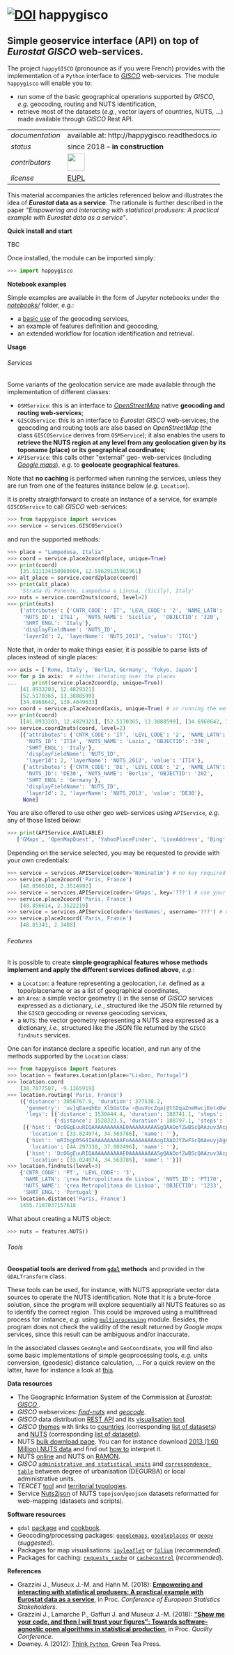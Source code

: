 [![DOI](https://zenodo.org/badge/125985870.svg)](https://zenodo.org/badge/latestdoi/125985870) 
happygisco
=========

Simple geoservice interface (API) on top of _Eurostat_ _GISCO_ web-services.
---

 The project `happyGISCO` (pronounce as if you were French) provides with the implementation of a `Python` interface to [_GISCO_](http://ec.europa.eu/eurostat/web/gisco) web-services. The module `happygisco` will enable you to:
 
 * run some of the basic geographical operations supported by _GISCO_, *e.g.* geocoding, routing and NUTS identification,
 * retrieve most of the datasets (*e.g.*, vector layers of countries, NUTS, ...) made available through _GISCO_ Rest API.

<table align="center">
    <tr> <td align="left"><i>documentation</i></td> <td align="left">available at: http://happygisco.readthedocs.io</td> </tr> 
    <tr> <td align="left"><i>status</i></td> <td align="left">since 2018 &ndash; <b>in construction</b></td></tr> 
    <tr> <td align="left"><i>contributors</i></td> 
    <td align="left" valign="middle">
<a href="https://github.com/gjacopo"><img src="https://github.com/gjacopo.png" width="40"></a>
</td> </tr> 
    <tr> <td align="left"><i>license</i></td> <td align="left"><a href="https://joinup.ec.europa.eu/sites/default/files/eupl1.1.-licence-en_0.pdfEUPL">EUPL</a> </td> </tr> 
</table>

This material accompanies the articles referenced below and illustrates the idea of **_Eurostat_ data as a service**. The rationale is further described in the paper _"Empowering and interacting with statistical produsers: A practical example with Eurostat data as a service"_.

**Quick install and start**

TBC

Once installed, the module can be imported simply:

```python
>>> import happygisco
```

<!-- .. ` ok, I just added that here for a clean editing of code blocks in Xcode... sorry this is useless! -->

**Notebook examples**

Simple examples are available in the form of _Jupyter_ notebooks under the [_notebooks/_](https://github.com/eurostat/happyGISCO/tree/master/notebooks) folder, *e.g.*:

* a [basic use](http://nbviewer.jupyter.org/github/eurostat/happyGISCO/blob/master/notebooks/Example%20of%20Eurostat%20%27Data%20as%20a%20Service%27%20using%20happyGISCO%20module.ipynb) of the geocoding services,
* an example of features definition and geocoding,
* an extended workflow for location identification and retrieval. 

**Usage**

###### Services

Some variants of the geolocation service are made available through the implementation of different classes:

* `OSMService`:  this is an interface to [_OpenStreetMap_](https://www.openstreetmap.org)  native **geocoding and routing web-services**;
* `GISCOService`: this is an interface to _Eurostat_ _GISCO_ web-services; the geocoding and routing tools are also based on _OpenStreetMap_ (the class `GISCOService` derives from `OSMService`); it also enables the users to **retrieve the NUTS region at any level from any geolocation given by its toponame (place) or its geographical coordinates**;
* `APIService`: this calls other "external" geo- web-services (including  [_Google maps_](https://cloud.google.com/maps-platform/)), *e.g.* to **geolocate geographical features**.

Note that **no caching** is performed when running the services, unless they are run from one of the features instance below (*e.g.* `Location`).

It is pretty straigthforward to create an instance of a service, for example `GISCOService` to call _GISCO_ web-services:

```python
>>> from happygisco import services
>>> service = services.GISCOService()
```

<!-- .. ` -->
and run the supported methods:
 
```python
>>> place = "Lampedusa, Italia"
>>> coord = service.place2coord(place, unique=True)
>>> print(coord)
    [35.511134150000004, 12.59629135962961]
>>> alt_place = service.coord2place(coord)
>>> print(alt_place)
    'Strada di Ponente, Lampedusa e Linosa, (Sicily), Italy'
>>> nuts = service.coord2nuts(coord, level=2)
>>> print(nuts)
    {'attributes': {'CNTR_CODE': 'IT', 'LEVL_CODE': '2', 'NAME_LATN': 'Sicilia',
     'NUTS_ID': 'ITG1',  'NUTS_NAME': 'Sicilia',  'OBJECTID': '320',
     'SHRT_ENGL': 'Italy'},
     'displayFieldName': 'NUTS_ID',
     'layerId': 2, 'layerName': 'NUTS_2013', 'value': 'ITG1'}
```

 <!-- .. ` -->
Note that, in order to make things easier, it is possible to parse lists of places instead of single places: 
 
```python
>>> axis = ['Rome, Italy', 'Berlin, Germany', 'Tokyo, Japan']
>>> for p in axis:  # either iterating over the places
...     print(service.place2coord(p, unique=True))
    [41.8933203, 12.4829321]
    [52.5170365, 13.3888599]
    [34.6968642, 139.4049033]
>>> coord = service.place2coord(axis, unique=True) # or running the method for the whole list
>>> print(coord)
    [[41.8933203, 12.4829321], [52.5170365, 13.3888599], [34.6968642, 139.4049033]]
>>> service.coord2nuts(coord, level=2)
    [{'attributes': {'CNTR_CODE': 'IT', 'LEVL_CODE': '2', 'NAME_LATN': 'Lazio',
      'NUTS_ID': 'ITI4', 'NUTS_NAME': 'Lazio', 'OBJECTID': '330',
      'SHRT_ENGL': 'Italy'},
      'displayFieldName': 'NUTS_ID',
      'layerId': 2, 'layerName': 'NUTS_2013', 'value': 'ITI4'},
     {'attributes': {'CNTR_CODE': 'DE', 'LEVL_CODE': '2', 'NAME_LATN': 'Berlin',
      'NUTS_ID': 'DE30', 'NUTS_NAME': 'Berlin', 'OBJECTID': '202',
      'SHRT_ENGL': 'Germany'},
      'displayFieldName': 'NUTS_ID',
      'layerId': 2, 'layerName': 'NUTS_2013', 'value': 'DE30'},
     None]
```
 
<!-- .. ` -->
You are also offered to use other geo web-services using `APIService`, *e.g.* any of those listed below:

 ```python 
>>> print(APIService.AVAILABLE)
    ['GMaps', 'OpenMapQuest', 'YahooPlaceFinder', 'LiveAddress', 'Bing', 'GeoNames', 'GoogleV3', 'Nominatim', 'MapQuest'] 
```

<!-- .. ` -->
Depending on the service selected, you may be requested to provide with your own credentials:
 
```python 
>>> service = services.APIService(coder='Nominatim') # no key required
>>> service.place2coord('Paris, France')
    [48.8566101, 2.3514992]
>>> service = services.APIService(coder='GMaps', key='???') # use your own key here
>>> service.place2coord('Paris, France')
    [48.856614, 2.3522219]
>>> service = services.APIService(coder='GeoNames', username='???') # use your own username here
>>> service.place2coord('Paris, France')
    [48.85341, 2.3488]
```

<!-- .. ` -->
###### Features

It is possible to create **simple geographical features whose methods implement and apply the different services defined above**, *e.g.*:

* a `Location`: a feature representing a geolocation, *i.e.* defined as a topo/placename or as a list of geographical coordinates,
* an `Area`: a simple vector geometry () in the sense of _GISCO_ services expressed as a dictionary, *i.e.*, structured like the JSON file returned by the  `GISCO` geocoding or reverse geocoding services,
* a `NUTS`: the vector geometry representing a NUTS area expressed as a dictionary, *i.e.*, structured like the JSON file returned by the  `GISCO` `findnuts` services.

One can for instance declare a specific location, and run any of the methods supported by the `Location` class:

```python
>>> from happygisco import features
>>> location = features.Location(place="Lisbon, Portugal")
>>> location.coord
    [38.7077507, -9.1365919]
>>> location.routing('Paris, France')
    ({'distance': 3058767.9, 'duration': 377538.2,
      'geometry': 'uv}qEaeqhEo_XlbOutDa`~@uuVocZqa|@ttDqaZneRwcjEetxBwfYags@}_nAugsAmaYcmcApxCiiuDcvi@webB`dFeix@q}VqdvAfaj@greAtqEuwi@c~QmvqCuhZ}o`AzzVkv{@egOo|Vjf@avyCrlZocsFwo_@ef`DgdKkqQ{gPbkA{pUgwq@h{[s}`B`hJsgnBaq^oMetAkab@q~j@at~@hbd@yheAhmh@gad@vyz@dit@uxz@kjt@knh@lbd@ibd@xheAp~j@`t~@dtAjab@`q^nMahJrgnBe|[x}`BvqU`wq@nkPsgAt_KlnQdo_@r}_DwkZlksFkg@joyCdhOjzVk{V|f|@vhZph`Ab~Q`vqCsnEjpi@wdj@tyeAx|Vd`vA_cF~mx@~ui@tebB_yCtguD~aYjocAn`nAhgsAtfYrgs@pdjEbrxBhaZieR~a|@{tD`vV|cZ~}F`_}@nuUaaN',
      'legs': [{'distance': 1530444.4, 'duration': 188741.1, 'steps': [], 'summary': ''},
               {'distance': 1528323.5, 'duration': 188797.1, 'steps': [], 'summary': ''}]},
     [{'hint': 'DcOGgEuuRIQAAAAAAAAAAE0AAAAAAAAASgQAAOofZwBScQAAzuv3AcpmDwImok4CMZZ0_wAAAQEZfn5e',
       'location': [33.024974, 34.563786], 'name': ''},
      {'hint': 'mRIbgp0SG4IAAAAAAAAAAFoAAAAAAAAAogIAADJYZwFScQAAeuyjAgCdNAIifukCi-EjAAAAAQEZfn5e',
       'location': [44.297338, 37.002496], 'name': ''},
      {'hint': 'DcOGgEuuRIQAAAAAAAAAAE0AAAAAAAAASgQAAOofZwBScQAAzuv3AcpmDwLU3csCvrFGAAAAAQEZfn5e',
       'location': [33.024974, 34.563786], 'name': ''}])
>>> location.findnuts(level=3)
    {'CNTR_CODE': 'PT', 'LEVL_CODE': '3',
     'NAME_LATN': 'çrea Metropolitana de Lisboa', 'NUTS_ID': 'PT170',
     'NUTS_NAME': 'çrea Metropolitana de Lisboa', 'OBJECTID': '1233',
     'SHRT_ENGL': 'Portugal'}
>>> location.distance('Paris, France')
    1455.7107037157618
```

<!-- .. ` -->
What about creating a NUTS object:

```python 
>>> nuts = features.NUTS()
```

<!-- .. ` -->
###### Tools

**Geospatial tools are derived from [`gdal`](http://gdal.org) methods** and provided in the `GDALTransform` class. 

These tools can be used, for instance, with NUTS appropriate vector data sources to operate the NUTS identification. Note that it is a brute-force solution, since the program will explore sequentially all NUTS features so as to identify the correct region. This could be improved using a multithread process for instance, _e.g._ using [`multiprocessing`](https://docs.python.org/3.4/library/multiprocessing.html?highlight=process) module. Besides, the program does not check the validity of the result returned by _Google maps_ services, since this result can be ambiguous and/or inaccurate.
 
In the associated classes `GeoAngle` and `GeoCoordinate`, you will find also some basic implementations of simple geoprocessing tools, *e.g.* units conversion, (geodesic) distance calculation, ... For a quick review on the latter, have for instance a look at [this](https://www.timeanddate.com/worldclock/distanceresult.html?p1=195&p2=133).

**<a name="Data"></a>Data resources**
 
* The Geographic Information System of the Commission at _Eurostat_: [_GISCO_ ](http://ec.europa.eu/eurostat/web/gisco/overview).
* _GISCO_ webservices: [_find-nuts_](http://europa.eu/webtools/rest/gisco/nuts/find-nuts.py) and [_geocode_](http://europa.eu/webtools/rest/gisco/api?).
* _GISCO_ data distribution [REST API](http://ec.europa.eu/eurostat/cache/GISCO/distribution/v2) and its [visualisation tool](http://ec.europa.eu/eurostat/cache/RCI).
* _GISCO_ [themes](http://ec.europa.eu/eurostat/cache/GISCO/distribution/v2/themes.json) with links to [countries](http://ec.europa.eu/eurostat/cache/GISCO/distribution/v2/countries/) (corresponding [list of datasets](http://ec.europa.eu/eurostat/cache/GISCO/distribution/v2/countries/datasets.json)) and [NUTS](http://ec.europa.eu/eurostat/cache/GISCO/distribution/v2/nuts/) (corresponding [list of datasets](http://ec.europa.eu/eurostat/cache/GISCO/distribution/v2/nuts/datasets.json)).
* NUTS [bulk download page](http://ec.europa.eu/eurostat/cache/GISCO/distribution/v2/nuts/download/). You can for instance download [2013 (1:60 Million) NUTS data](http://ec.europa.eu/eurostat/cache/GISCO/distribution/v2/nuts/download/ref-nuts-2013-60m.shp.zip) and find out [how to](http://ec.europa.eu/eurostat/documents/4311134/4366152/guidelines-geographic-data.pdf) interpret it.
* NUTS [online](http://ec.europa.eu/eurostat/web/regions-and-cities/overview) and NUTS on [RAMON](http://ec.europa.eu/eurostat/ramon/index.cfm?TargetUrl=DSP_PUB_WELC).
* _GISCO_ [`administrative and statistical units`](http://ec.europa.eu/eurostat/web/gisco/geodata/reference-data/administrative-units-statistical-units) and [`correspondence table`](http://ec.europa.eu/eurostat/ramon/miscellaneous/index.cfm?TargetUrl=DSP_DEGURBA) between degree of urbanisation (DEGURBA) or local administrative units. 
* _TERCET_ [tool](http://ec.europa.eu/eurostat/tercet) and [territorial typologies](http://ec.europa.eu/eurostat/web/nuts/tercet-territorial-typologies).
* Service [Nuts2json](https://github.com/eurostat/Nuts2json) of NUTS `topojson`/`geojson` datasets reformatted for web-mapping (datasets and scripts).
 
**<a name="Software"></a>Software resources**

* `gdal` [package](https://pypi.python.org/pypi/GDAL) and [cookbook](https://pcjericks.github.io/py-gdalogr-cookbook/index.html).
* Geocoding/processing packages: [`googlemaps`](https://pypi.python.org/pypi/googlemaps/), [`googleplaces`](https://github.com/slimkrazy/python-google-places) or [`geopy`](https://github.com/geopy/geopy) (_suggested_).
* Packages for map visualisations: [`ipyleaflet`](https://github.com/jupyter-widgets/ipyleaflet) or [`folium`](https://github.com/python-visualization/folium) (_recommended_).
* Packages for caching: [`requests_cache`](https://pypi.python.org/pypi/requests-cache) or [`cachecontrol`](https://pypi.python.org/pypi/requests-cache) (_recommended_). 

**<a name="References"></a>References**

* Grazzini J., Museux J.-M. and Hahn M. (2018): [**Empowering and interacting with statistical produsers: A practical example with Eurostat data as a service**](https://www.researchgate.net/publication/325973362_Empowering_and_interacting_with_statistical_produsers_a_practical_example_with_Eurostat_data_as_a_service), in Proc. _Conference of European Statistics Stakeholders_.
* Grazzini J., Lamarche P., Gaffuri J. and Museux J.-M. (2018): [**"Show me your code, and then I will trust your figures": Towards software-agnostic open algorithms in statistical production**](https://www.researchgate.net/publication/325320551_Show_me_your_code_and_then_I_will_trust_your_figures_Towards_software-agnostic_open_algorithms_in_statistical_production), in Proc.  _Quality Conference_.
* Downey. A (2012): [Think `Python`](http://www.greenteapress.com/thinkpython/thinkpython.pdf), Green Tea Press.
